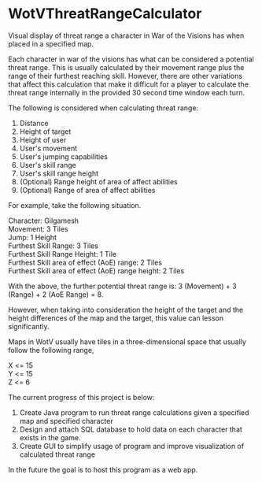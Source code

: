 # WotVThreatRangeCalculator
Visual display of threat range a character in War of the Visions has when placed in a specified map.

Each character in war of the visions has what can be considered a potential threat range. This is usually calculated by their movement range plus the range of their furthest reaching skill. However, there are other variations that affect this calculation that make it difficult for a player to calculate the threat range internally in the provided 30 second time window each turn.

The following is considered when calculating threat range:
1. Distance
2. Height of target
3. Height of user
4. User's movement
5. User's jumping capabilities
5. User's skill range 
6. User's skill range height
7. (Optional) Range height of area of affect abilities 
8. (Optional) Range of area of affect abilities

For example, take the following situation.

Character: Gilgamesh<br>
Movement: 3 Tiles<br>
Jump: 1 Height<br>
Furthest Skill Range: 3 Tiles<br>
Furthest Skill Range Height: 1 Tile<br>
Furthest Skill area of effect (AoE) range: 2 Tiles<br>
Furthest Skill area of effect (AoE) range height: 2 Tiles<br>

With the above, the further potential threat range is: 3 (Movement) + 3 (Range) + 2 (AoE Range) = 8.

However, when taking into consideration the height of the target and the height differences of the map and the target, this value can lesson significantly.

Maps in WotV usually have tiles in a three-dimensional space that usually follow the following range,

X <= 15<br>
Y <= 15<br>
Z <= 6<br>


The current progress of this project is below:
1. Create Java program to run threat range calculations given a specified map and specified character
2. Design and attach SQL database to hold data on each character that exists in the game.
3. Create GUI to simplify usage of program and improve visualization of calculated threat range

In the future the goal is to host this program as a web app.
